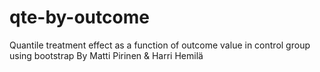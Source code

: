 # qte-by-outcome
Quantile treatment effect as a function of outcome value in control group using bootstrap
By Matti Pirinen & Harri Hemilä
